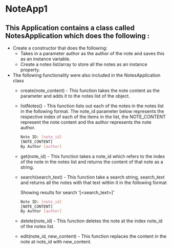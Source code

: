 # NoteApp1
## This Application contains a class called NotesApplication which does the following :
 
* Create a constructor that does the following:
    * Takes in a parameter author as the author of the note and saves this as an instance variable.
    * Create a notes list/array to store all the notes as an instance property.
* The following functionality were also included in the NotesApplication class
    * create(note_content) - This function takes the note content as the parameter and adds it to the notes list of the object.
    * listNotes() - This function lists out each of the notes in the notes list in the following format. The note_id parameter below represents the respective index of each of the items in the list, the NOTE_CONTENT represent the note content and the author represents the note author.
	    ```sh
	    Note ID: [note_id]
	    [NOTE_CONTENT]
        By Author [author]
        ```
	
    * get(note_id) - This function takes a note_id which refers to the index of the note in the notes list and returns the content of that note as a string.
    * search(search_text) - This function take a search string, search_text and returns all the notes with that text within it in the following format

      Showing results for search ‘[<search_text>]’
        ```sh
        Note ID: [note_id]
	    [NOTE_CONTENT]
        By Author [author]
        ```
 
    * delete(note_id) - This function deletes the note at the index note_id of the notes list.
    * edit(note_id, new_content) - This function replaces the content in the note at note_id with new_content.




